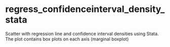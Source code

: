 # regress_confidenceinterval_density_stata
Scatter with regression line and confidence interval densities using Stata. The plot contains box plots on each axis (marginal boxplot)
